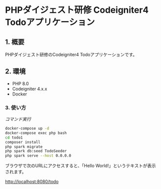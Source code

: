 # PHPダイジェスト研修 Codeigniter4 Todoアプリケーション

## 1. 概要

PHPダイジェスト研修のCodeigniter4 Todoアプリケーションです。

## 2. 環境

- PHP 8.0
- Codeigniter 4.x.x
- Docker

### 3. 使い方

_コマンド実行_
```bash
docker-compose up -d
docker-compose exec php bash
cd todo1
composer install
php spark migrate
php spark db:seed TodoSeeder
php spark serve --host 0.0.0.0
```

ブラウザで次のURLにアクセスすると、「Hello World!」というテキストが表示されます。

[http://localhost:8080/todo](http://localhost:8080/todo)
